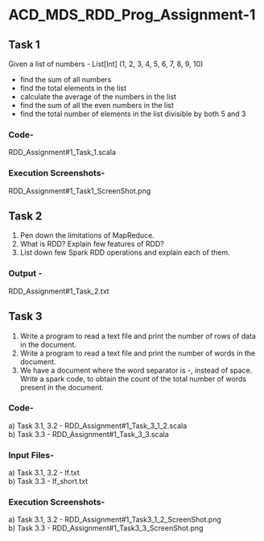 # ACD_MDS_RDD_Prog_Assignment-1

## Task 1
Given a list of numbers - List[Int] (1, 2, 3, 4, 5, 6, 7, 8, 9, 10)
- find the sum of all numbers
- find the total elements in the list
- calculate the average of the numbers in the list
- find the sum of all the even numbers in the list
- find the total number of elements in the list divisible by both 5 and 3

### Code-
RDD_Assignment#1_Task_1.scala

### Execution Screenshots-
RDD_Assignment#1_Task1_ScreenShot.png

## Task 2
1) Pen down the limitations of MapReduce.
2) What is RDD? Explain few features of RDD?
3) List down few Spark RDD operations and explain each of them.

### Output -
RDD_Assignment#1_Task_2.txt

## Task 3
1. Write a program to read a text file and print the number of rows of data in the document.
2. Write a program to read a text file and print the number of words in the document.
3. We have a document where the word separator is -, instead of space. Write a spark
code, to obtain the count of the total number of words present in the document.

### Code-
a) Task 3.1, 3.2 - RDD_Assignment#1_Task_3_1_2.scala    
b) Task 3.3 - RDD_Assignment#1_Task_3_3.scala

### Input Files-
a) Task 3.1, 3.2 - If.txt    
b) Task 3.3 - If_short.txt

### Execution Screenshots-
a) Task 3.1, 3.2 - RDD_Assignment#1_Task3_1_2_ScreenShot.png      
b) Task 3.3 - RDD_Assignment#1_Task3_3_ScreenShot.png
